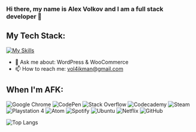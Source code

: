 ### Hi there, my name is Alex Volkov and I am a full stack developer 👋

## My Tech Stack:
[![My Skills](https://skillicons.dev/icons?i=js,jquery,vuejs,html,css,sass,bootstrap,github,git,wordpress,laravel,php,docker,linux,mysql,postman,vscode,webpack)](https://skillicons.dev)

- 💬 Ask me about: WordPress & WooCommerce
- 📫 How to reach me: vol4ikman@gmail.com

## When I'm AFK:
![Google Chrome](https://img.shields.io/badge/Google%20Chrome-4285F4?style=for-the-badge&logo=GoogleChrome&logoColor=white)
![CodePen](https://img.shields.io/badge/Codepen-000000?style=for-the-badge&logo=codepen&logoColor=white)
![Stack Overflow](https://img.shields.io/badge/-Stackoverflow-FE7A16?style=for-the-badge&logo=stack-overflow&logoColor=white)
![Codecademy](https://img.shields.io/badge/Codecademy-FFF0E5?style=for-the-badge&logo=codecademy&logoColor=1F243A)
![Steam](https://img.shields.io/badge/steam-%23000000.svg?style=for-the-badge&logo=steam&logoColor=white)
![Playstation 4](https://img.shields.io/badge/Playstation%204-003791?style=for-the-badge&logo=playstation-4&logoColor=white)
![Atom](https://img.shields.io/badge/Atom-%2366595C.svg?style=for-the-badge&logo=atom&logoColor=white)
![Spotify](https://img.shields.io/badge/Spotify-1ED760?style=for-the-badge&logo=spotify&logoColor=white)
![Ubuntu](https://img.shields.io/badge/Ubuntu-E95420?style=for-the-badge&logo=ubuntu&logoColor=white)
![Netflix](https://img.shields.io/badge/Netflix-E50914?style=for-the-badge&logo=netflix&logoColor=white)
![GitHub](https://img.shields.io/badge/github-%23121011.svg?style=for-the-badge&logo=github&logoColor=white)

![Top Langs](https://github-readme-stats.vercel.app/api/top-langs/?username=anuraghazra&hide_progress=true)
